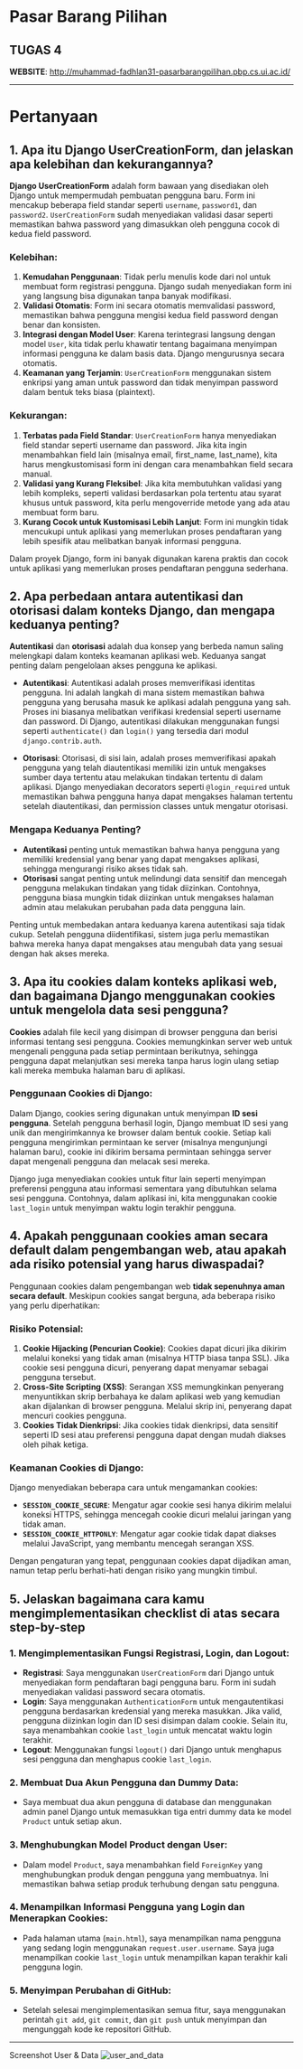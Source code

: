 # Pasar Barang Pilihan

## TUGAS 4

**WEBSITE**: <http://muhammad-fadhlan31-pasarbarangpilihan.pbp.cs.ui.ac.id/>

---

# Pertanyaan

## 1. Apa itu Django UserCreationForm, dan jelaskan apa kelebihan dan kekurangannya?

**Django UserCreationForm** adalah form bawaan yang disediakan oleh Django untuk mempermudah pembuatan pengguna baru. Form ini mencakup beberapa field standar seperti `username`, `password1`, dan `password2`. `UserCreationForm` sudah menyediakan validasi dasar seperti memastikan bahwa password yang dimasukkan oleh pengguna cocok di kedua field password.

### Kelebihan:
1. **Kemudahan Penggunaan**: Tidak perlu menulis kode dari nol untuk membuat form registrasi pengguna. Django sudah menyediakan form ini yang langsung bisa digunakan tanpa banyak modifikasi.
2. **Validasi Otomatis**: Form ini secara otomatis memvalidasi password, memastikan bahwa pengguna mengisi kedua field password dengan benar dan konsisten.
3. **Integrasi dengan Model User**: Karena terintegrasi langsung dengan model `User`, kita tidak perlu khawatir tentang bagaimana menyimpan informasi pengguna ke dalam basis data. Django mengurusnya secara otomatis.
4. **Keamanan yang Terjamin**: `UserCreationForm` menggunakan sistem enkripsi yang aman untuk password dan tidak menyimpan password dalam bentuk teks biasa (plaintext).

### Kekurangan:
1. **Terbatas pada Field Standar**: `UserCreationForm` hanya menyediakan field standar seperti username dan password. Jika kita ingin menambahkan field lain (misalnya email, first_name, last_name), kita harus mengkustomisasi form ini dengan cara menambahkan field secara manual.
2. **Validasi yang Kurang Fleksibel**: Jika kita membutuhkan validasi yang lebih kompleks, seperti validasi berdasarkan pola tertentu atau syarat khusus untuk password, kita perlu mengoverride metode yang ada atau membuat form baru.
3. **Kurang Cocok untuk Kustomisasi Lebih Lanjut**: Form ini mungkin tidak mencukupi untuk aplikasi yang memerlukan proses pendaftaran yang lebih spesifik atau melibatkan banyak informasi pengguna.

Dalam proyek Django, form ini banyak digunakan karena praktis dan cocok untuk aplikasi yang memerlukan proses pendaftaran pengguna sederhana.

## 2. Apa perbedaan antara autentikasi dan otorisasi dalam konteks Django, dan mengapa keduanya penting?

**Autentikasi** dan **otorisasi** adalah dua konsep yang berbeda namun saling melengkapi dalam konteks keamanan aplikasi web. Keduanya sangat penting dalam pengelolaan akses pengguna ke aplikasi.

- **Autentikasi**: Autentikasi adalah proses memverifikasi identitas pengguna. Ini adalah langkah di mana sistem memastikan bahwa pengguna yang berusaha masuk ke aplikasi adalah pengguna yang sah. Proses ini biasanya melibatkan verifikasi kredensial seperti username dan password. Di Django, autentikasi dilakukan menggunakan fungsi seperti `authenticate()` dan `login()` yang tersedia dari modul `django.contrib.auth`.

- **Otorisasi**: Otorisasi, di sisi lain, adalah proses memverifikasi apakah pengguna yang telah diautentikasi memiliki izin untuk mengakses sumber daya tertentu atau melakukan tindakan tertentu di dalam aplikasi. Django menyediakan decorators seperti `@login_required` untuk memastikan bahwa pengguna hanya dapat mengakses halaman tertentu setelah diautentikasi, dan permission classes untuk mengatur otorisasi.

### Mengapa Keduanya Penting?
- **Autentikasi** penting untuk memastikan bahwa hanya pengguna yang memiliki kredensial yang benar yang dapat mengakses aplikasi, sehingga mengurangi risiko akses tidak sah.
- **Otorisasi** sangat penting untuk melindungi data sensitif dan mencegah pengguna melakukan tindakan yang tidak diizinkan. Contohnya, pengguna biasa mungkin tidak diizinkan untuk mengakses halaman admin atau melakukan perubahan pada data pengguna lain.

Penting untuk membedakan antara keduanya karena autentikasi saja tidak cukup. Setelah pengguna diidentifikasi, sistem juga perlu memastikan bahwa mereka hanya dapat mengakses atau mengubah data yang sesuai dengan hak akses mereka.

## 3. Apa itu cookies dalam konteks aplikasi web, dan bagaimana Django menggunakan cookies untuk mengelola data sesi pengguna?

**Cookies** adalah file kecil yang disimpan di browser pengguna dan berisi informasi tentang sesi pengguna. Cookies memungkinkan server web untuk mengenali pengguna pada setiap permintaan berikutnya, sehingga pengguna dapat melanjutkan sesi mereka tanpa harus login ulang setiap kali mereka membuka halaman baru di aplikasi.

### Penggunaan Cookies di Django:
Dalam Django, cookies sering digunakan untuk menyimpan **ID sesi pengguna**. Setelah pengguna berhasil login, Django membuat ID sesi yang unik dan mengirimkannya ke browser dalam bentuk cookie. Setiap kali pengguna mengirimkan permintaan ke server (misalnya mengunjungi halaman baru), cookie ini dikirim bersama permintaan sehingga server dapat mengenali pengguna dan melacak sesi mereka.

Django juga menyediakan cookies untuk fitur lain seperti menyimpan preferensi pengguna atau informasi sementara yang dibutuhkan selama sesi pengguna. Contohnya, dalam aplikasi ini, kita menggunakan cookie `last_login` untuk menyimpan waktu login terakhir pengguna.

## 4. Apakah penggunaan cookies aman secara default dalam pengembangan web, atau apakah ada risiko potensial yang harus diwaspadai?

Penggunaan cookies dalam pengembangan web **tidak sepenuhnya aman secara default**. Meskipun cookies sangat berguna, ada beberapa risiko yang perlu diperhatikan:

### Risiko Potensial:
1. **Cookie Hijacking (Pencurian Cookie)**: Cookies dapat dicuri jika dikirim melalui koneksi yang tidak aman (misalnya HTTP biasa tanpa SSL). Jika cookie sesi pengguna dicuri, penyerang dapat menyamar sebagai pengguna tersebut.
2. **Cross-Site Scripting (XSS)**: Serangan XSS memungkinkan penyerang menyuntikkan skrip berbahaya ke dalam aplikasi web yang kemudian akan dijalankan di browser pengguna. Melalui skrip ini, penyerang dapat mencuri cookies pengguna.
3. **Cookies Tidak Dienkripsi**: Jika cookies tidak dienkripsi, data sensitif seperti ID sesi atau preferensi pengguna dapat dengan mudah diakses oleh pihak ketiga.

### Keamanan Cookies di Django:
Django menyediakan beberapa cara untuk mengamankan cookies:
- **`SESSION_COOKIE_SECURE`**: Mengatur agar cookie sesi hanya dikirim melalui koneksi HTTPS, sehingga mencegah cookie dicuri melalui jaringan yang tidak aman.
- **`SESSION_COOKIE_HTTPONLY`**: Mengatur agar cookie tidak dapat diakses melalui JavaScript, yang membantu mencegah serangan XSS.

Dengan pengaturan yang tepat, penggunaan cookies dapat dijadikan aman, namun tetap perlu berhati-hati dengan risiko yang mungkin timbul.

## 5. Jelaskan bagaimana cara kamu mengimplementasikan checklist di atas secara step-by-step

### 1. Mengimplementasikan Fungsi Registrasi, Login, dan Logout:
   - **Registrasi**: Saya menggunakan `UserCreationForm` dari Django untuk menyediakan form pendaftaran bagi pengguna baru. Form ini sudah menyediakan validasi password secara otomatis.
   - **Login**: Saya menggunakan `AuthenticationForm` untuk mengautentikasi pengguna berdasarkan kredensial yang mereka masukkan. Jika valid, pengguna diizinkan login dan ID sesi disimpan dalam cookie. Selain itu, saya menambahkan cookie `last_login` untuk mencatat waktu login terakhir.
   - **Logout**: Menggunakan fungsi `logout()` dari Django untuk menghapus sesi pengguna dan menghapus cookie `last_login`.

### 2. Membuat Dua Akun Pengguna dan Dummy Data:
   - Saya membuat dua akun pengguna di database dan menggunakan admin panel Django untuk memasukkan tiga entri dummy data ke model `Product` untuk setiap akun.

### 3. Menghubungkan Model Product dengan User:
   - Dalam model `Product`, saya menambahkan field `ForeignKey` yang menghubungkan produk dengan pengguna yang membuatnya. Ini memastikan bahwa setiap produk terhubung dengan satu pengguna.

### 4. Menampilkan Informasi Pengguna yang Login dan Menerapkan Cookies:
   - Pada halaman utama (`main.html`), saya menampilkan nama pengguna yang sedang login menggunakan `request.user.username`. Saya juga menampilkan cookie `last_login` untuk menampilkan kapan terakhir kali pengguna login.

### 5. Menyimpan Perubahan di GitHub:
   - Setelah selesai mengimplementasikan semua fitur, saya menggunakan perintah `git add`, `git commit`, dan `git push` untuk menyimpan dan mengunggah kode ke repositori GitHub.

---
Screenshot User & Data
![user_and_data](assignment_answers/tugas4/useranddata.png)